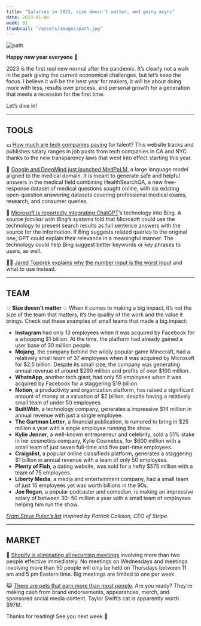 ```yaml
---
title: "Salaries in 2023, size doesn’t matter, and going async"
date: 2023-01-06
week: 01
thumbnail: "/assets/images/path.jpg"
---
```


![path](/assets/images/path.jpg)

**Happy new year everyone** 🎉 

2023 is the first *real* new normal after the pandemic. It’s clearly not a walk in the park giving the current economical challenges, but let’s keep the focus. I believe it will be the best year for makers, it will be about doing more with less, results over process, and personal growth for a generation that meets a recession for the first time. 

Let’s dive in!

--- 

## TOOLS

💶 [How much are tech companies paying](https://www.comprehensive.io/?utm_source=makersmansion) for talent? This website tracks and publishes salary ranges in job posts from tech companies in CA and NYC thanks to the new transparency laws that went into effect starting this year.

🤖 [Google and DeepMind just launched MedPaLM](https://interestingengineering.com/innovation/google-deepmind-medpalm-language-model?utm_source=makersmansion), a large language model aligned to the medical domain. It is meant to generate safe and helpful answers in the medical field combining HealthSearchQA, a new free-response dataset of medical questions sought online, with six existing open-question answering datasets covering professional medical exams, research, and consumer queries.

🤖 [Microsoft is reportedly integrating ChatGPT](https://www.engadget.com/microsoft-reportedly-integrating-chatgpt-technology-into-bing-131502579.html)’s technology into Bing. A source *familiar with Bing’s systems* told that Microsoft could use the technology to present search results as full sentence answers with the source for the information. If Bing suggests related queries to the original one, GPT could explain their relevance in a meaningful manner. The technology could help Bing suggest better keywords or key phrases to users, as well.

👨‍💻 [Jared Toporek explains why the number input is the worst input](https://stackoverflow.blog/2022/12/26/why-the-number-input-is-the-worst-input/) and what to use instead.

---

## TEAM

💥 **Size doesn’t matter** 💥 When it comes to making a big impact, it’s not the size of the team that matters, it’s the quality of the work and the value it brings. Check out these examples of small teams that made a big impact:

- **Instagram** had only 13 employees when it was acquired by Facebook for a whopping $1 billion. At the time, the platform had already gained a user base of 30 million people.
- **Mojang**, the company behind the wildly popular game Minecraft, had a relatively small team of 37 employees when it was acquired by Microsoft for $2.5 billion. Despite its small size, the company was generating annual revenue of around $290 million and profits of over $100 million.
- **WhatsApp**, another tech giant, had only 55 employees when it was acquired by Facebook for a staggering $19 billion.
- **Notion**, a productivity and organization platform, has raised a significant amount of money at a valuation of $2 billion, despite having a relatively small team of under 50 employees.
- **BuiltWith**, a technology company, generates a impressive $14 million in annual revenue with just a single employee.
- **The Gartman Letter**, a financial publication, is rumored to bring in $25 million a year with a single employee running the show.
- **Kylie Jenner**, a well-known entrepreneur and celebrity, sold a 51% stake in her cosmetics company, Kylie Cosmetics, for $600 million with a small team of just seven full-time and five part-time employees.
- **Craigslist**, a popular online classifieds platform, generates a staggering $1 billion in annual revenue with a team of only 50 employees.
- **Plenty of Fish**, a dating website, was sold for a hefty $575 million with a team of 75 employees.
- **Liberty Media**, a media and entertainment company, had a small team of just 16 employees yet was worth billions in the 90s.
- **Joe Rogan**, a popular podcaster and comedian, is making an impressive salary of between $30-$50 million a year with a small team of employees helping him run the show.

*[From Steve Pulec’s list](https://stevepulec.com/posts/small/) inspired by Patrick Collison, CEO of Stripe.*

---

## MARKET

🤝 [Shopify is eliminating all recurring meetings](https://fortune.com/2023/01/03/shopify-cutting-meetings-worker-productivity/) involving more than two people effective immediately. No meetings on Wednesdays and meetings involving more than 50 people will only be held on Thursdays between 11 am and 5 pm Eastern time. Big meetings are limited to one per week.

😹 [There are pets that earn more than most people](https://thehustle.co/01032023-rich-pets/). Are you ready? They’re making cash from brand endorsements, appearances, merch, and sponsored social media content. Taylor Swift’s cat is apparently worth $97M.

Thanks for reading! See you next week 🫶